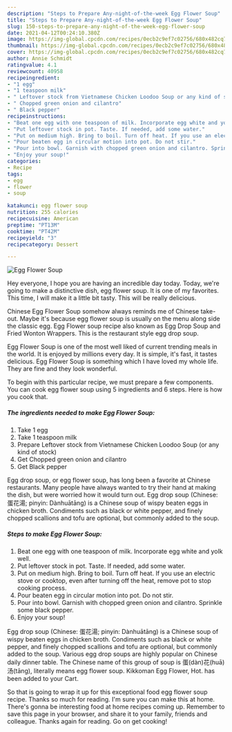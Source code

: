 ```yaml
---
description: "Steps to Prepare Any-night-of-the-week Egg Flower Soup"
title: "Steps to Prepare Any-night-of-the-week Egg Flower Soup"
slug: 150-steps-to-prepare-any-night-of-the-week-egg-flower-soup
date: 2021-04-12T00:24:10.380Z
image: https://img-global.cpcdn.com/recipes/0ecb2c9ef7c02756/680x482cq70/egg-flower-soup-recipe-main-photo.jpg
thumbnail: https://img-global.cpcdn.com/recipes/0ecb2c9ef7c02756/680x482cq70/egg-flower-soup-recipe-main-photo.jpg
cover: https://img-global.cpcdn.com/recipes/0ecb2c9ef7c02756/680x482cq70/egg-flower-soup-recipe-main-photo.jpg
author: Annie Schmidt
ratingvalue: 4.1
reviewcount: 40958
recipeingredient:
- "1 egg"
- "1 teaspoon milk"
- " Leftover stock from Vietnamese Chicken Loodoo Soup or any kind of stock"
- " Chopped green onion and cilantro"
- " Black pepper"
recipeinstructions:
- "Beat one egg with one teaspoon of milk. Incorporate egg white and yolk well."
- "Put leftover stock in pot. Taste. If needed, add some water."
- "Put on medium high. Bring to boil. Turn off heat. If you use an electric stove or cooktop, even after turning off the heat, remove pot to stop cooking process."
- "Pour beaten egg in circular motion into pot. Do not stir."
- "Pour into bowl. Garnish with chopped green onion and cilantro. Sprinkle some black pepper."
- "Enjoy your soup!"
categories:
- Recipe
tags:
- egg
- flower
- soup

katakunci: egg flower soup 
nutrition: 255 calories
recipecuisine: American
preptime: "PT13M"
cooktime: "PT42M"
recipeyield: "3"
recipecategory: Dessert

---
```



![Egg Flower Soup](https://img-global.cpcdn.com/recipes/0ecb2c9ef7c02756/680x482cq70/egg-flower-soup-recipe-main-photo.jpg)

Hey everyone, I hope you are having an incredible day today. Today, we're going to make a distinctive dish, egg flower soup. It is one of my favorites. This time, I will make it a little bit tasty. This will be really delicious.

Chinese Egg Flower Soup somehow always reminds me of Chinese take-out. Maybe it&#39;s because egg flower soup is usually on the menu along side the classic egg. Egg Flower soup recipe also known as Egg Drop Soup and Fried Wonton Wrappers. This is the restaurant style egg drop soup.

Egg Flower Soup is one of the most well liked of current trending meals in the world. It is enjoyed by millions every day. It is simple, it's fast, it tastes delicious. Egg Flower Soup is something which I have loved my whole life. They are fine and they look wonderful.


To begin with this particular recipe, we must prepare a few components. You can cook egg flower soup using 5 ingredients and 6 steps. Here is how you cook that.

<!--inarticleads1-->

##### The ingredients needed to make Egg Flower Soup:

1. Take 1 egg
1. Take 1 teaspoon milk
1. Prepare  Leftover stock from Vietnamese Chicken Loodoo Soup (or any kind of stock)
1. Get  Chopped green onion and cilantro
1. Get  Black pepper


Egg drop soup, or egg flower soup, has long been a favorite at Chinese restaurants. Many people have always wanted to try their hand at making the dish, but were worried how it would turn out. Egg drop soup (Chinese: 蛋花湯; pinyin: Dànhuātāng) is a Chinese soup of wispy beaten eggs in chicken broth. Condiments such as black or white pepper, and finely chopped scallions and tofu are optional, but commonly added to the soup. 

<!--inarticleads2-->

##### Steps to make Egg Flower Soup:

1. Beat one egg with one teaspoon of milk. Incorporate egg white and yolk well.
1. Put leftover stock in pot. Taste. If needed, add some water.
1. Put on medium high. Bring to boil. Turn off heat. If you use an electric stove or cooktop, even after turning off the heat, remove pot to stop cooking process.
1. Pour beaten egg in circular motion into pot. Do not stir.
1. Pour into bowl. Garnish with chopped green onion and cilantro. Sprinkle some black pepper.
1. Enjoy your soup!


Egg drop soup (Chinese: 蛋花湯; pinyin: Dànhuātāng) is a Chinese soup of wispy beaten eggs in chicken broth. Condiments such as black or white pepper, and finely chopped scallions and tofu are optional, but commonly added to the soup. Various egg drop soups are highly popular on Chinese daily dinner table. The Chinese name of this group of soup is 蛋(dàn)花(huā)汤(tāng), literally means egg flower soup. Kikkoman Egg Flower, Hot. has been added to your Cart. 

So that is going to wrap it up for this exceptional food egg flower soup recipe. Thanks so much for reading. I'm sure you can make this at home. There's gonna be interesting food at home recipes coming up. Remember to save this page in your browser, and share it to your family, friends and colleague. Thanks again for reading. Go on get cooking!
